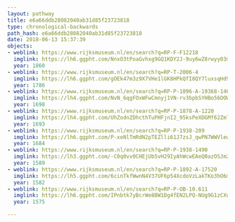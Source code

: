 ```yaml
---
layout: pathway
title: e6a66ddb28082040ab31d85f23723818
type: chronological-backwards
path_hash: e6a66ddb28082040ab31d85f23723818
date: 2018-06-13 15:37:39
objects:
- weblink: https://www.rijksmuseum.nl/en/search?q=RP-F-F12218
  imglink: https://lh6.ggpht.com/NnxO3tPoaGvhxg9GQ1KDY2J-9uy6wZ8rwyy03miiCUGshJqQwr8hqXTjgzvTWa5cbVrROPvxVqr9SI8Lf_CFn2x2ty8=s200
  year: 1860
- weblink: https://www.rijksmuseum.nl/en/search?q=RP-T-2006-4
  imglink: https://lh6.ggpht.com/gOEk47m3z9X7VHe1lGK8HPkQfI8QY7luxsqHd9fh0x8dJFtaCOiaRUKE3ZNYsGvqQquSh2pljT5YAF1oW-N4vYRmXQ=s200
  year: 1786
- weblink: https://www.rijksmuseum.nl/en/search?q=RP-P-1896-A-19368-1460
  imglink: https://lh4.ggpht.com/NvN_6qgFOxWFwCmnyj1VN-rv3bpbSYHBo56OOWcEZKCPQN6pQ-m8jgAGy4RxcJjmtcF0gxD6coJ2CPajEzLZb7bvsFw=s200
  year: 1698
- weblink: https://www.rijksmuseum.nl/en/search?q=RP-P-1878-A-1220
  imglink: https://lh4.ggpht.com/UhZodnZDhcthTuPHFjnI2_95ksPeXDGMf62Zmlby_gVhbRx0J8eN6_ACQ1rGD_P8vn99_NM14aR9CenNHFO2r8AcSKZG=s200
  year: 1693
- weblink: https://www.rijksmuseum.nl/en/search?q=RP-P-1938-209
  imglink: https://lh6.ggpht.com/P-xeNlTmRdN2pTEZlli61J7zsJ_qwPN7WWVlewuc9KjiR37r94xYSSpZFYtZmRwf2sQuCSwAxhUHE8cheYLwAEK2MIjl=s200
  year: 1684
- weblink: https://www.rijksmuseum.nl/en/search?q=RP-P-1938-1490
  imglink: https://lh3.ggpht.com/-C0q0vv0CHEjUb5vH29IyAhWcwEAeQ0azOSJm2MSGFN3EljNX2phBQiuJEQJGYK1D8iiTBVs4wqb8hLpS6rg1g4YccQ=s200
  year: 1589
- weblink: https://www.rijksmuseum.nl/en/search?q=RP-P-1892-A-17520
  imglink: https://lh5.ggpht.com/6cinTkfWwnN4V37UF6p54XcdoVzLakTKo3hO6mQOv3uZ8Z3yLRcnC4t6chvEJI2ZeSpLZN5VdW-rInu5PrBTV5kBoqI=s200
  year: 1582
- weblink: https://www.rijksmuseum.nl/en/search?q=RP-P-OB-10.611
  imglink: https://lh6.ggpht.com/IPnbtk7yBcrWe8BW1Dg4fEN2LPQ-NUg9G1zCXuuodmO1H0FtlLlKxT6IJ0ExHpFhGB4MICzLdJrY8zJwM7-NoXqrL0aQ=s200
  year: 1575

---
```

